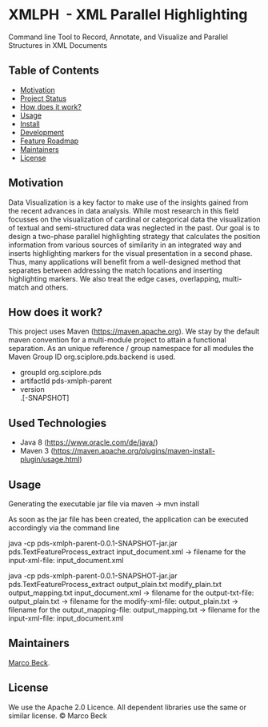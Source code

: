 # XMLPH  - XML Parallel Highlighting

Command line Tool to Record, Annotate, and Visualize and Parallel Structures in XML Documents

## Table of Contents

- [Motivation](#motivation)
- [Project Status](#project-status)
- [How does it work?](#how-does-it-work)
- [Usage](#usage)
- [Install](#install)
- [Development](#development)
- [Feature Roadmap](#feature-roadmap)
- [Maintainers](#maintainers)
- [License](#license)


## Motivation
Data Visualization is a key factor to make use of the insights gained from the recent advances in data analysis. While most research in this field focusses on the visualization of cardinal or categorical data the visualization of textual and semi-structured data was neglected in the past. Our goal is to design a two-phase parallel highlighting strategy that calculates the position information from various sources of similarity in an integrated way and inserts highlighting markers for the visual presentation in a second phase. Thus, many applications will benefit from a well-designed method that separates between addressing the match locations and inserting highlighting markers. We also treat the edge cases, overlapping, multi-match and others.

## How does it work?

This project uses Maven (https://maven.apache.org). We stay by the default maven convention for a multi-module project to attain a functional separation.
As an unique reference / group namespace for all modules the Maven Group ID org.sciplore.pds.backend is used.
-   groupId org.sciplore.pds
-   artifactId pds-xmlph-parent
-   version <main>.<major>[-SNAPSHOT]
  
  
Used Technologies
-----------------
- Java 8 (https://www.oracle.com/de/java/)
- Maven 3 (https://maven.apache.org/plugins/maven-install-plugin/usage.html)


## Usage

Generating the executable jar file via maven
  -> mvn install

As soon as the jar file has been created, the application can be executed accordingly via the command line

java -cp pds-xmlph-parent-0.0.1-SNAPSHOT-jar.jar pds.TextFeatureProcess_extract input_document.xml
  -> filename for the input-xml-file:  input_document.xml 

java -cp pds-xmlph-parent-0.0.1-SNAPSHOT-jar.jar pds.TextFeatureProcess_extract output_plain.txt modify_plain.txt output_mapping.txt input_document.xml
  -> filename for the output-txt-file:  output_plain.txt
  -> filename for the modify-xml-file:  output_plain.txt
  -> filename for the output_mapping-file:  output_mapping.txt
  -> filename for the input-xml-file:  input_document.xml



## Maintainers

[Marco Beck](https://github.com/BeckMarco).


## License

We use the Apache 2.0 Licence. All dependent libraries use the same or similar license.
© Marco Beck





